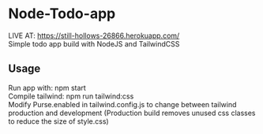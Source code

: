 # Node-Todo-app

LIVE AT: https://still-hollows-26866.herokuapp.com/ <br />
Simple todo app build with NodeJS and TailwindCSS

## Usage

Run app with: npm start <br />
Compile tailwind: npm run tailwind:css <br />
Modify Purse.enabled in tailwind.config.js to change between tailwind production and development (Production build removes unused css classes to reduce the size of style.css)
